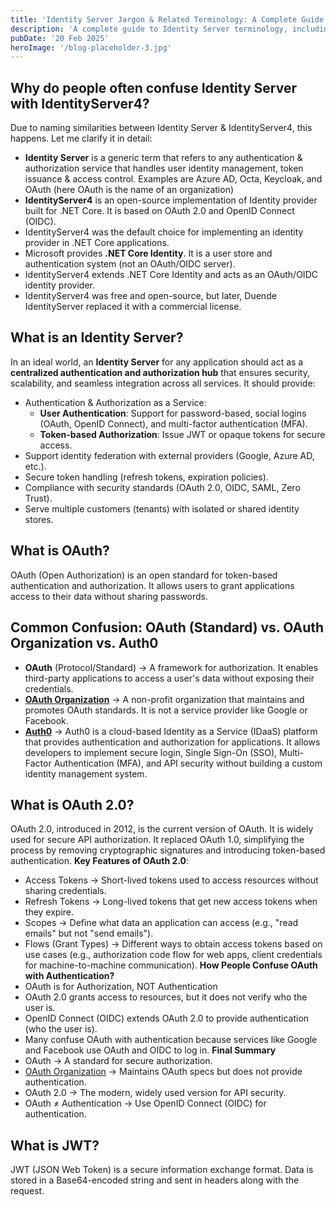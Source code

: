 ```yaml
---
title: 'Identity Server Jargon & Related Terminology: A Complete Guide'
description: 'A complete guide to Identity Server terminology, including authentication, authorization, OAuth 2.0, OpenID Connect, and the differences between Identity Server & IdentityServer4.'
pubDate: '20 Feb 2025'
heroImage: '/blog-placeholder-3.jpg'
---
```


## Why do people often confuse Identity Server with IdentityServer4?
Due to naming similarities between Identity Server & IdentityServer4, this happens. Let me clarify it in detail:
- **Identity Server** is a generic term that refers to any authentication & authorization service that handles user identity management, token issuance & access control. Examples are Azure AD, Octa, Keycloak, and OAuth (here OAuth is the name of an organization)
- **IdentityServer4** is an open-source implementation of Identity provider built for .NET Core. It is based on OAuth 2.0 and OpenID Connect (OIDC).
- IdentityServer4 was the default choice for implementing an identity provider in .NET Core applications.
- Microsoft provides **.NET Core Identity**. It is a user store and authentication system (not an OAuth/OIDC server).
- IdentityServer4 extends .NET Core Identity and acts as an OAuth/OIDC identity provider.
- IdentityServer4 was free and open-source, but later, Duende IdentityServer replaced it with a commercial license.

## What is an Identity Server?
In an ideal world, an **Identity Server** for any application should act as a **centralized authentication and authorization hub** that ensures security, scalability, and seamless integration across all services. It should provide:
- Authentication & Authorization as a Service:
    - **User Authentication**: Support for password-based, social logins (OAuth, OpenID Connect), and multi-factor authentication (MFA).
    - **Token-based Authorization**: Issue JWT or opaque tokens for secure access.
- Support identity federation with external providers (Google, Azure AD, etc.).
- Secure token handling (refresh tokens, expiration policies).
- Compliance with security standards (OAuth 2.0, OIDC, SAML, Zero Trust).
- Serve multiple customers (tenants) with isolated or shared identity stores.

## What is OAuth?
OAuth (Open Authorization) is an open standard for token-based authentication and authorization. It allows users to grant applications access to their data without sharing passwords.

## Common Confusion: OAuth (Standard) vs. OAuth Organization vs. Auth0
- **OAuth** (Protocol/Standard) → A framework for authorization. It enables third-party applications to access a user's data without exposing their credentials.
- **[OAuth Organization](https://oauth.net/)** → A non-profit organization that maintains and promotes OAuth standards. It is not a service provider like Google or Facebook.
- **[Auth0](https://auth0.com/)** → Auth0 is a cloud-based Identity as a Service (IDaaS) platform that provides authentication and authorization for applications. It allows developers to implement secure login, Single Sign-On (SSO), Multi-Factor Authentication (MFA), and API security without building a custom identity management system.

## What is OAuth 2.0?
OAuth 2.0, introduced in 2012, is the current version of OAuth. It is widely used for secure API authorization. It replaced OAuth 1.0, simplifying the process by removing cryptographic signatures and introducing token-based authentication.
**Key Features of OAuth 2.0**:
- Access Tokens → Short-lived tokens used to access resources without sharing credentials.
- Refresh Tokens → Long-lived tokens that get new access tokens when they expire.
- Scopes → Define what data an application can access (e.g., "read emails" but not "send emails").
- Flows (Grant Types) → Different ways to obtain access tokens based on use cases (e.g., authorization code flow for web apps, client credentials for machine-to-machine communication).
**How People Confuse OAuth with Authentication?**
- OAuth is for Authorization, NOT Authentication
- OAuth 2.0 grants access to resources, but it does not verify who the user is.
- OpenID Connect (OIDC) extends OAuth 2.0 to provide authentication (who the user is).
- Many confuse OAuth with authentication because services like Google and Facebook use OAuth and OIDC to log in.
**Final Summary**
- OAuth → A standard for secure authorization.
- [OAuth Organization](http://OAuth.net) → Maintains OAuth specs but does not provide authentication.
- OAuth 2.0 → The modern, widely used version for API security.
- OAuth ≠ Authentication → Use OpenID Connect (OIDC) for authentication.

## What is JWT?
JWT (JSON Web Token) is a secure information exchange format. Data is stored in a Base64-encoded string and sent in headers along with the request.